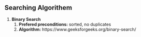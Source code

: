 ## Searching Algorithem
<ol>
    <li>
        <b>Binary Search</b>
        <ol>
            <li><b>Prefered preconditions:</b> sorted, no duplicates</li>
            <li><b>Algorithm:</b> https://www.geeksforgeeks.org/binary-search/ </li>
        </ol>
    </li>
</ol>
